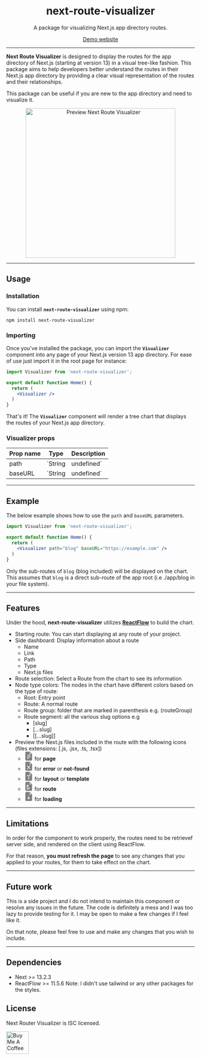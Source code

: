 <div align="center">
  <h1>next-route-visualizer</h1>
  <p>A package for visualizing Next.js app directory routes.</p>
  <a href="">
    Demo website
  </a>
</div>

---
**Next Route Visualizer** is designed to display the routes for the app directory of Next.js (starting at version 13) in a visual tree-like fashion.
This package aims to help developers better understand the routes in their Next.js app directory by providing a clear visual representation of the routes and their relationships.

This package can be useful if you are new to the app directory and need to visualize it.

<div align="center">
  <img src="https://github.com/DiiiaZoTe/next-route-visualizer/tree/main/public/next-route-visualizer-preview.png" alt="Preview Next Route Visualizer" width="400"/>
</div>

---
## Usage

### Installation

You can install **`next-route-visualizer`** using npm:

```
npm install next-route-visualizer
```

### Importing

Once you've installed the package, you can import the **`Visualizer`** component into any page of your Next.js version 13 app directory.
For ease of use just import it in the root page for instance:


```jsx
import Visualizer from 'next-route-visualizer';

export default function Home() {
  return (
    <Visualizer />
  )
}
```

That's it! The **`Visualizer`** component will render a tree chart that displays the routes of your Next.js app directory.

### Visualizer props

| Prop name   | Type                  | Description
| ----------- | -------               | ------------
| path        | `String | undefined`  |  <p>Path to the starting route (relative to the app directory).<br/>If not provided, the component will search for the app directory within the root folder or .src/ folder.</p>
| baseURL     | `String | undefined`  | <p>Base URL of your project.<br/>Default: http://localhost:3000</p>

---
## Example

The below example shows how to use the `path` and `baseURL` parameters.

```jsx
import Visualizer from 'next-route-visualizer';

export default function Home() {
  return (
    <Visualizer path="blog" baseURL="https://example.com" />
  )
}
```
Only the sub-routes of `blog` (blog included) will be displayed on the chart. This assumes that `blog` is a direct sub-route of the app root (i.e ./app/blog in your file system).

---
## Features
Under the hood, **next-route-visualizer** utilizes **[ReactFlow](https://reactflow.dev/)** to build the chart.

- Starting route: You can start displaying at any route of your project.
- Side dashboard: Display information about a route
  - Name
  - Link
  - Path
  - Type
  - Next.js files
- Route selection: Select a Route from the chart to see its information
- Node type colors: The nodes in the chart have different colors based on the type of route:
  - Root: Entry point
  - Route: A normal route
  - Route group: folder that are marked in parenthesis e.g. (routeGroup)
  - Route segment: all the various slug options e.g
    - [slug]
    - [...slug]
    - [[...slug]]
- Preview the Next.js files included in the route with the following icons (files extensions: [.js, .jsx, .ts, .tsx])
  - <svg width="24" height="24" fill="grey" viewBox="0 0 16 16">
      <path d="M8.188 10H7V6.5h1.188a1.75 1.75 0 1 1 0 3.5z" />
      <path d="M4 0h5.293A1 1 0 0 1 10 .293L13.707 4a1 1 0 0 1 .293.707V14a2 2 0 0 1-2 2H4a2 2 0 0 1-2-2V2a2 2 0 0 1 2-2zm5.5 1.5v2a1 1 0 0 0 1 1h2l-3-3zM7 5.5a1 1 0 0 0-1 1V13a.5.5 0 0 0 1 0v-2h1.188a2.75 2.75 0 0 0 0-5.5H7z" />
    </svg> for <b>page</b>
  - <svg width="24" height="24" fill="grey" viewBox="0 0 16 16">
      <path d="M9.293 0H4a2 2 0 0 0-2 2v12a2 2 0 0 0 2 2h8a2 2 0 0 0 2-2V4.707A1 1 0 0 0 13.707 4L10 .293A1 1 0 0 0 9.293 0zM9.5 3.5v-2l3 3h-2a1 1 0 0 1-1-1zM5.884 6.68 8 9.219l2.116-2.54a.5.5 0 1 1 .768.641L8.651 10l2.233 2.68a.5.5 0 0 1-.768.64L8 10.781l-2.116 2.54a.5.5 0 0 1-.768-.641L7.349 10 5.116 7.32a.5.5 0 1 1 .768-.64z" />
    </svg> for <b>error</b> or <b>not-found</b>
  - <svg width="24" height="24" fill="grey" viewBox="0 0 16 16">
      <path d="M9.293 0H4a2 2 0 0 0-2 2v12a2 2 0 0 0 2 2h8a2 2 0 0 0 2-2V4.707A1 1 0 0 0 13.707 4L10 .293A1 1 0 0 0 9.293 0zM9.5 3.5v-2l3 3h-2a1 1 0 0 1-1-1zM5.057 6h5.886L11 8h-.5c-.18-1.096-.356-1.192-1.694-1.235l-.298-.01v5.09c0 .47.1.582.903.655v.5H6.59v-.5c.799-.073.898-.184.898-.654V6.755l-.293.01C5.856 6.808 5.68 6.905 5.5 8H5l.057-2z" />
    </svg> for <b>layout</b> or <b>template</b>
  - <svg width="24" height="24" fill="grey" viewBox="0 0 16 16">
      <path d="M9.293 0H4a2 2 0 0 0-2 2v12a2 2 0 0 0 2 2h8a2 2 0 0 0 2-2V4.707A1 1 0 0 0 13.707 4L10 .293A1 1 0 0 0 9.293 0zM9.5 3.5v-2l3 3h-2a1 1 0 0 1-1-1zm-3 2v.634l.549-.317a.5.5 0 1 1 .5.866L7 7l.549.317a.5.5 0 1 1-.5.866L6.5 7.866V8.5a.5.5 0 0 1-1 0v-.634l-.549.317a.5.5 0 1 1-.5-.866L5 7l-.549-.317a.5.5 0 0 1 .5-.866l.549.317V5.5a.5.5 0 1 1 1 0zm-2 4.5h5a.5.5 0 0 1 0 1h-5a.5.5 0 0 1 0-1zm0 2h5a.5.5 0 0 1 0 1h-5a.5.5 0 0 1 0-1z" />
    </svg> for <b>route</b>
  - <svg width="24" height="24" fill="grey" viewBox="0 0 16 16">
      <path d="M9.293 0H4a2 2 0 0 0-2 2v12a2 2 0 0 0 2 2h8a2 2 0 0 0 2-2V4.707A1 1 0 0 0 13.707 4L10 .293A1 1 0 0 0 9.293 0zM9.5 3.5v-2l3 3h-2a1 1 0 0 1-1-1zm-1 4v3.793l1.146-1.147a.5.5 0 0 1 .708.708l-2 2a.5.5 0 0 1-.708 0l-2-2a.5.5 0 0 1 .708-.708L7.5 11.293V7.5a.5.5 0 0 1 1 0z" />
    </svg> for <b>loading</b>

---
## Limitations
In order for the component to work properly, the routes need to be retrievef server side, and rendered on the client using ReactFlow.

For that reason, **you must refresh the page** to see any changes that you applied to your routes, for them to take effect on the chart.

---
## Future work
This is a side project and I do not intend to maintain this component or resolve any issues in the future. The code is definitely a mess and I was too lazy to provide testing for it. I may be open to make a few changes if I feel like it.

On that note, please feel free to use and make any changes that you wish to include.

---
## Dependencies
- Next >= 13.2.3
- ReactFlow >= 11.5.6
Note: I didn't use tailwind or any other packages for the styles.

## License

Next Router Visualizer is ISC licensed.

<a href="https://www.buymeacoffee.com/alexvencel" target="_blank"><img src="https://cdn.buymeacoffee.com/buttons/v2/default-yellow.png" alt="Buy Me A Coffee" height="60" /></a>


